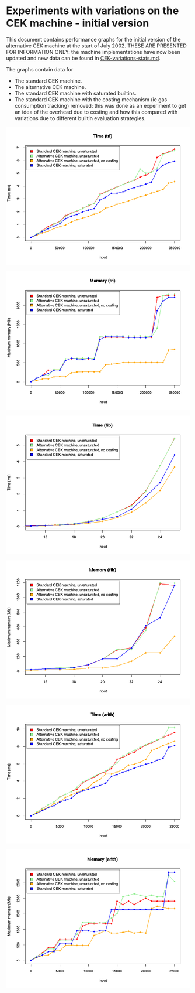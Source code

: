 # Experiments with variations on the CEK machine - initial version

This document contains performance graphs for the initial version of
the alternative CEK machine at the start of July 2002.  THESE ARE
PRESENTED FOR INFORMATION ONLY: the machine implementations have now
been updated and new data can be found in
[CEK-variations-stats.md](./CEK-variations-stats.md).

The graphs contain data for
* The standard CEK machine.
* The alternative CEK machine.
* The standard CEK machine with saturated builtins.
* The standard CEK machine with the costing mechanism (ie gas
  consumption tracking) removed: this was done as an experiment to get
  an idea of the overhead due to costing and how this compared with
  variations due to different builtin evaluation strategies.

![Triangle: time](figures/tri-times-old.png)

![Triangle: memory](figures/tri-mem-old.png)

![Fibonacci: time](figures/fib-times-old.png)

![Fibonacci: memory](figures/fib-mem-old.png)

![Arith: time](figures/arith-times-old.png)

![Arith: memory](figures/arith-mem-old.png)

